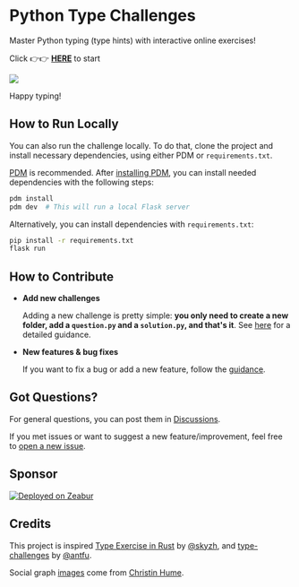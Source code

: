 # Python Type Challenges

Master Python typing (type hints) with interactive online exercises!

Click 👉👉 **[HERE](https://python-type-challenges.zeabur.app)** to start

![](docs/images/usage.gif)

Happy typing!

## How to Run Locally

You can also run the challenge locally. To do that, clone the project and install necessary dependencies, using either PDM or `requirements.txt`.

[PDM](https://pdm-project.org/) is recommended. After [installing PDM](https://pdm.fming.dev/latest/#installation), you can install needed dependencies with the following steps:

```bash
pdm install
pdm dev  # This will run a local Flask server
```

Alternatively, you can install dependencies with `requirements.txt`:

```bash
pip install -r requirements.txt
flask run
```

## How to Contribute

- **Add new challenges**

  Adding a new challenge is pretty simple: **you only need to create a new folder, add a `question.py` and a `solution.py`, and that's it**. See [here](docs/Contribute.md) for a detailed guidance.

- **New features & bug fixes**

  If you want to fix a bug or add a new feature, follow the [guidance](docs/Development.md).

## Got Questions?

For general questions, you can post them in [Discussions](https://github.com/laike9m/Python-Type-Challenges/discussions).

If you met issues or want to suggest a new feature/improvement, feel free to [open a new issue](https://github.com/laike9m/Python-Type-Challenges/issues/new).

## Sponsor

[![Deployed on Zeabur](https://zeabur.com/deployed-on-zeabur-dark.svg)](https://zeabur.com?referralCode=laike9m&utm_source=laike9m&utm_campaign=oss)

## Credits

This project is inspired [Type Exercise in Rust](https://github.com/skyzh/type-exercise-in-rust/) by [@skyzh](https://github.com/skyzh), and [type-challenges](https://github.com/type-challenges/type-challenges/) by [@antfu](https://github.com/antfu).

Social graph [images](https://unsplash.com/photos/person-sitting-front-of-laptop-mfB1B1s4sMc) come from [Christin Hume](https://unsplash.com/@christinhumephoto).

